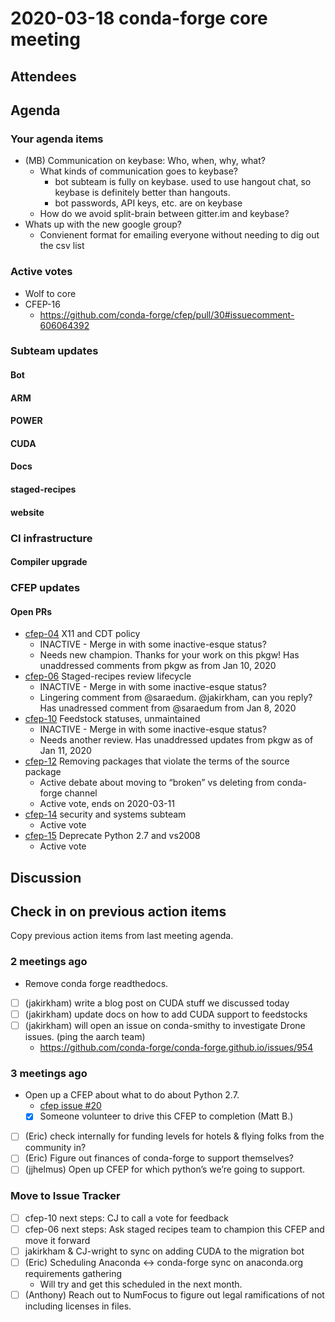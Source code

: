 # 2020-03-18 conda-forge core meeting

## Attendees

## Agenda

### Your agenda items

* (MB) Communication on keybase: Who, when, why, what?
  * What kinds of communication goes to keybase?
    * bot subteam is fully on keybase. used to use hangout chat, so keybase is definitely better than hangouts.
    * bot passwords, API keys, etc. are on keybase
  * How do we avoid split-brain between gitter.im and keybase?
* Whats up with the new google group?
  * Convienent format for emailing everyone without needing to dig out the csv list

### Active votes

* Wolf to core
* CFEP-16
  * https://github.com/conda-forge/cfep/pull/30#issuecomment-606064392

### Subteam updates

#### Bot

#### ARM

#### POWER

#### CUDA

#### Docs

#### staged-recipes

#### website

### CI infrastructure

#### Compiler upgrade

### CFEP updates

#### Open PRs

* [cfep-04](https://github.com/conda-forge/conda-forge-enhancement-proposals/pull/7) X11 and CDT policy
  * INACTIVE - Merge in with some inactive-esque status?
  * Needs new champion. Thanks for your work on this pkgw! Has unaddressed comments from pkgw as from Jan 10, 2020
* [cfep-06](https://github.com/conda-forge/conda-forge-enhancement-proposals/pull/9) Staged-recipes review lifecycle
  * INACTIVE - Merge in with some inactive-esque status?
  * Lingering comment from @saraedum. @jakirkham, can you reply? Has unadressed comment from @saraedum from Jan 8, 2020
* [cfep-10](https://github.com/conda-forge/conda-forge-enhancement-proposals/pull/15) Feedstock statuses, unmaintained
  * INACTIVE - Merge in with some inactive-esque status?
  * Needs another review. Has unaddressed updates from pkgw as of Jan 11, 2020
* [cfep-12](https://github.com/conda-forge/cfep/pull/23) Removing packages that violate the terms of the source package
  * Active debate about moving to “broken” vs deleting from conda-forge channel
  * Active vote, ends on 2020-03-11
* [cfep-14](https://github.com/conda-forge/cfep/pull/25) security and systems subteam
  * Active vote
* [cfep-15](https://github.com/conda-forge/cfep/pull/26) Deprecate Python 2.7 and vs2008
  * Active vote

## Discussion

## Check in on previous action items

Copy previous action items from last meeting agenda.

### 2 meetings ago

* Remove conda forge readthedocs.
* [ ] (jakirkham) write a blog post on CUDA stuff we discussed today
* [ ] (jakirkham) update docs on how to add CUDA support to feedstocks
* [ ] (jakirkham) will open an issue on conda-smithy to investigate Drone issues. (ping the aarch team)
  * https://github.com/conda-forge/conda-forge.github.io/issues/954

### 3 meetings ago

* Open up a CFEP about what to do about Python 2.7.
  * [cfep issue #20](https://github.com/conda-forge/cfep/issues/20)
  * [x] Someone volunteer to drive this CFEP to completion (Matt B.)
* [ ] (Eric) check internally for funding levels for hotels & flying folks from the community in?
* [ ] (Eric) Figure out finances of conda-forge to support themselves?
* [ ] (jjhelmus) Open up CFEP for which python’s we’re going to support.

### Move to Issue Tracker

* [ ] cfep-10 next steps: CJ to call a vote for feedback
* [ ] cfep-06 next steps: Ask staged recipes team to champion this CFEP and move it forward
* [ ] jakirkham & CJ-wright to sync on adding CUDA to the migration bot
* [ ] (Eric) Scheduling Anaconda <-> conda-forge sync on anaconda.org requirements gathering
  * Will try and get this scheduled in the next month.
* [ ] (Anthony) Reach out to NumFocus to figure out legal ramifications of not including licenses in files.
